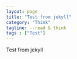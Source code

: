 ```yaml
---
layout: page
title: "Test from jekyll"
category: "Think"
tagline: --read & think
tags : ["Test"]
---
```


Test from jekyll
